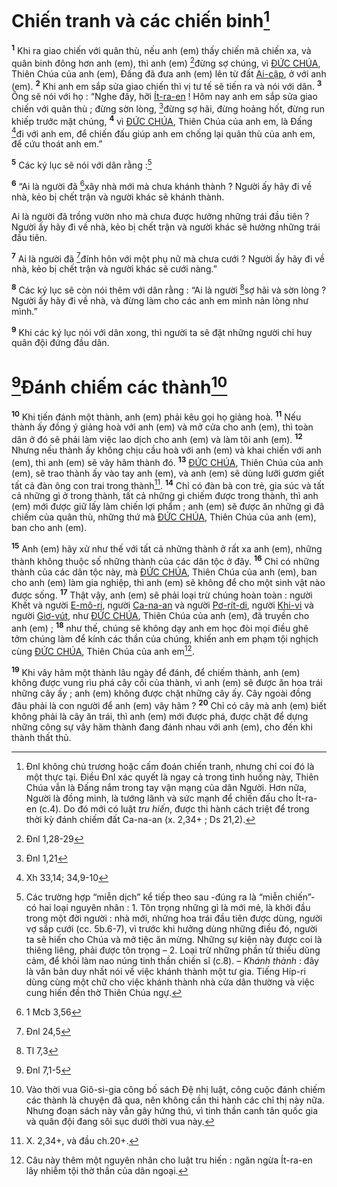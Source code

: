 # Chiến tranh và các chiến binh[^2]
<sup><b>1</b></sup> Khi ra giao chiến với quân thù, nếu anh (em) thấy chiến mã chiến xa, và quân binh đông hơn anh (em), thì anh (em) [^2*]đừng sợ chúng, vì [ĐỨC CHÚA](), Thiên Chúa của anh (em), Đấng đã đưa anh (em) lên từ đất [Ai-cập](), ở với anh (em). <sup><b>2</b></sup> Khi anh em sắp sửa giao chiến thì vị tư tế sẽ tiến ra và nói với dân. <sup><b>3</b></sup> Ông sẽ nói với họ : “Nghe đây, hỡi [Ít-ra-en]() ! Hôm nay anh em sắp sửa giao chiến với quân thù ; đừng sờn lòng, [^3*]đừng sợ hãi, đừng hoảng hốt, đừng run khiếp trước mặt chúng, <sup><b>4</b></sup> vì [ĐỨC CHÚA](), Thiên Chúa của anh em, là Đấng [^4*]đi với anh em, để chiến đấu giúp anh em chống lại quân thù của anh em, để cứu thoát anh em.”

<sup><b>5</b></sup> Các ký lục sẽ nói với dân rằng :[^3]

<sup><b>6</b></sup> “Ai là người đã [^5*]xây nhà mới mà chưa khánh thành ? Người ấy hãy đi về nhà, kẻo bị chết trận và người khác sẽ khánh thành.

Ai là người đã trồng vườn nho mà chưa được hưởng những trái đầu tiên ? Người ấy hãy đi về nhà, kẻo bị chết trận và người khác sẽ hưởng những trái đầu tiên.

<sup><b>7</b></sup> Ai là người đã [^6*]đính hôn với một phụ nữ mà chưa cưới ? Người ấy hãy đi về nhà, kẻo bị chết trận và người khác sẽ cưới nàng.”

<sup><b>8</b></sup> Các ký lục sẽ còn nói thêm với dân rằng : “Ai là người [^7*]sợ hãi và sờn lòng ? Người ấy hãy đi về nhà, và đừng làm cho các anh em mình nản lòng như mình.”

<sup><b>9</b></sup> Khi các ký lục nói với dân xong, thì người ta sẽ đặt những người chỉ huy quân đội đứng đầu dân.


# [^8*]Đánh chiếm các thành[^4]
<sup><b>10</b></sup> Khi tiến đánh một thành, anh (em) phải kêu gọi họ giảng hoà. <sup><b>11</b></sup> Nếu thành ấy đồng ý giảng hoà với anh (em) và mở cửa cho anh (em), thì toàn dân ở đó sẽ phải làm việc lao dịch cho anh (em) và làm tôi anh (em). <sup><b>12</b></sup> Nhưng nếu thành ấy không chịu cầu hoà với anh (em) và khai chiến với anh (em), thì anh (em) sẽ vây hãm thành đó. <sup><b>13</b></sup> [ĐỨC CHÚA](), Thiên Chúa của anh (em), sẽ trao thành ấy vào tay anh (em), và anh (em) sẽ dùng lưỡi gươm giết tất cả đàn ông con trai trong thành[^5]. <sup><b>14</b></sup> Chỉ có đàn bà con trẻ, gia súc và tất cả những gì ở trong thành, tất cả những gì chiếm được trong thành, thì anh (em) mới được giữ lấy làm chiến lợi phẩm ; anh (em) sẽ được ăn những gì đã chiếm của quân thù, những thứ mà [ĐỨC CHÚA](), Thiên Chúa của anh (em), ban cho anh (em).

<sup><b>15</b></sup> Anh (em) hãy xử như thế với tất cả những thành ở rất xa anh (em), những thành không thuộc số những thành của các dân tộc ở đây. <sup><b>16</b></sup> Chỉ có những thành của các dân tộc này, mà [ĐỨC CHÚA](), Thiên Chúa của anh (em), ban cho anh (em) làm gia nghiệp, thì anh (em) sẽ không để cho một sinh vật nào được sống. <sup><b>17</b></sup> Thật vậy, anh (em) sẽ phải loại trừ chúng hoàn toàn : người Khết và người [E-mô-ri](), người [Ca-na-an]() và người [Pơ-rít-di](), người [Khi-vi]() và người [Giơ-vút](), như [ĐỨC CHÚA](), Thiên Chúa của anh (em), đã truyền cho anh (em) ; <sup><b>18</b></sup> như thế, chúng sẽ không dạy anh em học đòi mọi điều ghê tởm chúng làm để kính các thần của chúng, khiến anh em phạm tội nghịch cùng [ĐỨC CHÚA](), Thiên Chúa của anh em[^6].

<sup><b>19</b></sup> Khi vây hãm một thành lâu ngày để đánh, để chiếm thành, anh (em) không được vung rìu phá cây cối của thành, vì anh (em) sẽ được ăn hoa trái những cây ấy ; anh (em) không được chặt những cây ấy. Cây ngoài đồng đâu phải là con người để anh (em) vây hãm ? <sup><b>20</b></sup> Chỉ có cây mà anh (em) biết không phải là cây ăn trái, thì anh (em) mới được phá, được chặt để dựng những công sự vây hãm thành đang đánh nhau với anh (em), cho đến khi thành thất thủ.

[^2]: Đnl không chủ trương hoặc cấm đoán chiến tranh, nhưng chỉ coi đó là một thực tại. Điều Đnl xác quyết là ngay cả trong tình huống này, Thiên Chúa vẫn là Đấng nắm trong tay vận mạng của dân Người. Hơn nữa, Người là đồng minh, là tướng lãnh và sức mạnh để chiến đấu cho Ít-ra-en (c.4). Do đó mới có luật *tru hiến*, được thi hành cách triệt để trong thời kỳ đánh chiếm đất Ca-na-an (x. 2,34+ ; Ds 21,2).
[^3]: Các trường hợp “miễn dịch” kể tiếp theo sau -đúng ra là “miễn chiến”- có hai loại nguyên nhân : 1. Tôn trọng những gì là mới mẻ, là khởi đầu trong một đời người : nhà mới, những hoa trái đầu tiên được dùng, người vợ sắp cưới (cc. 5b.6-7), vì trước khi hưởng dùng những điều đó, người ta sẽ hiến cho Chúa và mở tiệc ăn mừng. Những sự kiện này được coi là thiêng liêng, phải được tôn trọng – 2. Loại trừ những phần tử thiếu dũng cảm, để khỏi làm nao núng tinh thần chiến sĩ (c.8). – *Khánh thành* : đây là văn bản duy nhất nói về việc khánh thành một tư gia. Tiếng Híp-ri dùng cùng một chữ cho việc khánh thành nhà cửa dân thường và việc cung hiến đền thờ Thiên Chúa ngự.
[^4]: Vào thời vua Giô-si-gia công bố sách Đệ nhị luật, công cuộc đánh chiếm các thành là chuyện đã qua, nên không cần thi hành các chỉ thị này nữa. Nhưng đoạn sách này vẫn gây hứng thú, vì tinh thần canh tân quốc gia và quân đội đang sôi sục dưới thời vua này.
[^5]: X. 2,34+, và đầu ch.20+.
[^6]: Câu này thêm một nguyên nhân cho luật tru hiến : ngăn ngừa Ít-ra-en lây nhiễm tội thờ thần của dân ngoại.
[^2*]: Đnl 1,28-29
[^3*]: Đnl 1,21
[^4*]: Xh 33,14; 34,9-10
[^5*]: 1 Mcb 3,56
[^6*]: Đnl 24,5
[^7*]: Tl 7,3
[^8*]: Đnl 7,1-5